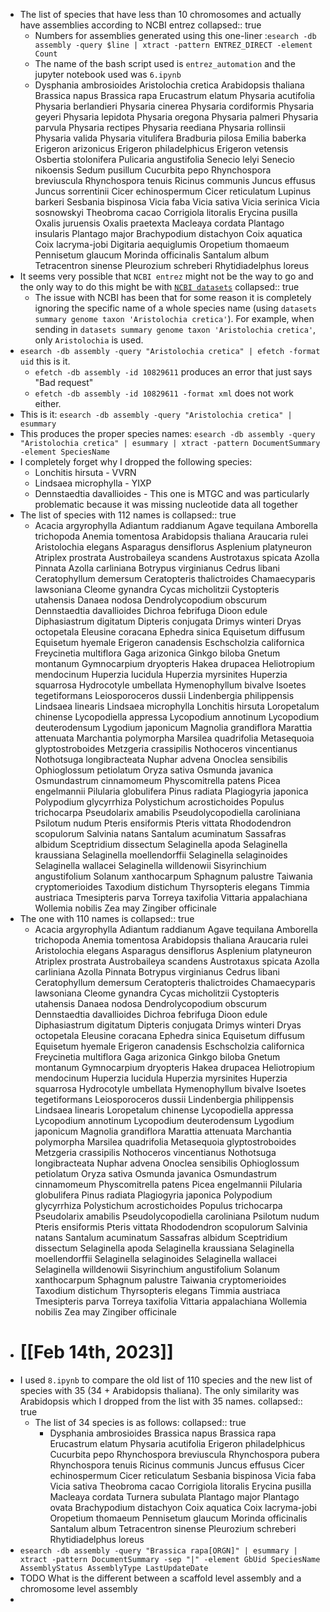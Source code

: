 - The list of species that have less than 10 chromosomes and actually have assemblies according to NCBI entrez
  collapsed:: true
	- Numbers for assemblies generated using this one-liner :`esearch -db assembly -query $line | xtract -pattern ENTREZ_DIRECT -element Count`
	- The name of the bash script used is `entrez_automation` and the jupyter notebook used was `6.ipynb`
	- Dysphania ambrosioides
	  Aristolochia cretica
	  Arabidopsis thaliana
	  Brassica napus
	  Brassica rapa
	  Erucastrum elatum
	  Physaria acutifolia
	  Physaria berlandieri
	  Physaria cinerea
	  Physaria cordiformis
	  Physaria geyeri
	  Physaria lepidota
	  Physaria oregona
	  Physaria palmeri
	  Physaria parvula
	  Physaria rectipes
	  Physaria reediana
	  Physaria rollinsii
	  Physaria valida
	  Physaria vitulifera
	  Bradburia pilosa
	  Emilia baberka
	  Erigeron arizonicus
	  Erigeron philadelphicus
	  Erigeron vetensis
	  Osbertia stolonifera
	  Pulicaria angustifolia
	  Senecio lelyi
	  Senecio nikoensis
	  Sedum pusillum
	  Cucurbita pepo
	  Rhynchospora breviuscula
	  Rhynchospora tenuis
	  Ricinus communis
	  Juncus effusus
	  Juncus sorrentinii
	  Cicer echinospermum
	  Cicer reticulatum
	  Lupinus barkeri
	  Sesbania bispinosa
	  Vicia faba
	  Vicia sativa
	  Vicia serinica
	  Vicia sosnowskyi
	  Theobroma cacao
	  Corrigiola litoralis
	  Erycina pusilla
	  Oxalis juruensis
	  Oxalis praetexta
	  Macleaya cordata
	  Plantago insularis
	  Plantago major
	  Brachypodium distachyon
	  Coix aquatica
	  Coix lacryma-jobi
	  Digitaria aequiglumis
	  Oropetium thomaeum
	  Pennisetum glaucum
	  Morinda officinalis
	  Santalum album
	  Tetracentron sinense
	  Pleurozium schreberi
	  Rhytidiadelphus loreus
- It seems very possible that `NCBI entrez` might not be the way to go and the only way to do this might be with [`NCBI datasets`](https://www.ncbi.nlm.nih.gov/datasets/docs/v2/how-tos/)
  collapsed:: true
	- The issue with NCBI has been that for some reason it is completely ignoring the specific name of a whole species name (using `datasets summary genome taxon 'Aristolochia cretica'`). For example, when sending in `datasets summary genome taxon 'Aristolochia cretica'`, only `Aristolochia` is used.
- `esearch -db assembly -query "Aristolochia cretica" | efetch -format uid` this is it.
	- `efetch -db assembly -id 10829611` produces an error that just says "Bad request"
	- `efetch -db assembly -id 10829611 -format xml` does not work either.
- This is it: `esearch -db assembly -query "Aristolochia cretica" | esummary`
- This produces the proper species names: `esearch -db assembly -query "Aristolochia cretica" | esummary | xtract -pattern DocumentSummary -element SpeciesName`
- I completely forget why I dropped the following species:
	- Lonchitis hirsuta - VVRN
	- Lindsaea microphylla - YIXP
	- Dennstaedtia davallioides - This one is MTGC and was particularly problematic because it was missing nucleotide data all together
- The list of species with 112 names is
  collapsed:: true
	- Acacia argyrophylla
	  Adiantum raddianum
	  Agave tequilana
	  Amborella trichopoda
	  Anemia tomentosa
	  Arabidopsis thaliana
	  Araucaria rulei
	  Aristolochia elegans
	  Asparagus densiflorus
	  Asplenium platyneuron
	  Atriplex prostrata
	  Austrobaileya scandens
	  Austrotaxus spicata
	  Azolla Pinnata
	  Azolla carliniana
	  Botrypus virginianus
	  Cedrus libani
	  Ceratophyllum demersum
	  Ceratopteris thalictroides
	  Chamaecyparis lawsoniana
	  Cleome gynandra
	  Cycas micholitzii
	  Cystopteris utahensis
	  Danaea nodosa
	  Dendrolycopodium obscurum
	  Dennstaedtia davallioides 
	  Dichroa febrifuga
	  Dioon edule
	  Diphasiastrum digitatum
	  Dipteris conjugata
	  Drimys winteri
	  Dryas octopetala
	  Eleusine coracana
	  Ephedra sinica
	  Equisetum diffusum
	  Equisetum hyemale
	  Erigeron canadensis
	  Eschscholzia californica
	  Freycinetia multiflora
	  Gaga arizonica
	  Ginkgo biloba
	  Gnetum montanum
	  Gymnocarpium dryopteris
	  Hakea drupacea
	  Heliotropium mendocinum
	  Huperzia lucidula
	  Huperzia myrsinites
	  Huperzia squarrosa
	  Hydrocotyle umbellata
	  Hymenophyllum bivalve
	  Isoetes tegetiformans
	  Leiosporoceros dussii
	  Lindenbergia philippensis
	  Lindsaea linearis
	  Lindsaea microphylla
	  Lonchitis hirsuta
	  Loropetalum chinense
	  Lycopodiella appressa
	  Lycopodium annotinum
	  Lycopodium deuterodensum
	  Lygodium japonicum
	  Magnolia grandiflora
	  Marattia attenuata
	  Marchantia polymorpha
	  Marsilea quadrifolia
	  Metasequoia glyptostroboides
	  Metzgeria crassipilis
	  Nothoceros vincentianus
	  Nothotsuga longibracteata
	  Nuphar advena
	  Onoclea sensibilis
	  Ophioglossum petiolatum
	  Oryza sativa
	  Osmunda javanica
	  Osmundastrum cinnamomeum
	  Physcomitrella patens
	  Picea engelmannii
	  Pilularia globulifera
	  Pinus radiata
	  Plagiogyria japonica
	  Polypodium glycyrrhiza
	  Polystichum acrostichoides
	  Populus trichocarpa
	  Pseudolarix amabilis
	  Pseudolycopodiella caroliniana
	  Psilotum nudum
	  Pteris ensiformis
	  Pteris vittata
	  Rhododendron scopulorum
	  Salvinia natans
	  Santalum acuminatum
	  Sassafras albidum
	  Sceptridium dissectum
	  Selaginella apoda
	  Selaginella kraussiana
	  Selaginella moellendorffii
	  Selaginella selaginoides
	  Selaginella wallacei
	  Selaginella willdenowii
	  Sisyrinchium angustifolium
	  Solanum xanthocarpum
	  Sphagnum palustre
	  Taiwania cryptomerioides
	  Taxodium distichum
	  Thyrsopteris elegans
	  Timmia austriaca
	  Tmesipteris parva
	  Torreya taxifolia
	  Vittaria appalachiana
	  Wollemia nobilis
	  Zea may
	  Zingiber officinale
- The one with 110 names is
  collapsed:: true
	- Acacia argyrophylla 
	  Adiantum raddianum 
	  Agave tequilana 
	  Amborella trichopoda 
	  Anemia tomentosa 
	  Arabidopsis thaliana 
	  Araucaria rulei 
	  Aristolochia elegans 
	  Asparagus densiflorus 
	  Asplenium platyneuron 
	  Atriplex prostrata 
	  Austrobaileya scandens 
	  Austrotaxus spicata 
	  Azolla carliniana 
	  Azolla Pinnata 
	  Botrypus virginianus 
	  Cedrus libani 
	  Ceratophyllum demersum 
	  Ceratopteris thalictroides 
	  Chamaecyparis lawsoniana 
	  Cleome gynandra 
	  Cycas micholitzii 
	  Cystopteris utahensis 
	  Danaea nodosa 
	  Dendrolycopodium obscurum 
	  Dennstaedtia davallioides 
	  Dichroa febrifuga 
	  Dioon edule 
	  Diphasiastrum digitatum 
	  Dipteris conjugata 
	  Drimys winteri 
	  Dryas octopetala 
	  Eleusine coracana 
	  Ephedra sinica 
	  Equisetum diffusum 
	  Equisetum hyemale 
	  Erigeron canadensis 
	  Eschscholzia californica 
	  Freycinetia multiflora 
	  Gaga arizonica 
	  Ginkgo biloba 
	  Gnetum montanum 
	  Gymnocarpium dryopteris 
	  Hakea drupacea 
	  Heliotropium mendocinum 
	  Huperzia lucidula 
	  Huperzia myrsinites 
	  Huperzia squarrosa 
	  Hydrocotyle umbellata 
	  Hymenophyllum bivalve 
	  Isoetes tegetiformans 
	  Leiosporoceros dussii 
	  Lindenbergia philippensis 
	  Lindsaea linearis 
	  Loropetalum chinense 
	  Lycopodiella appressa 
	  Lycopodium annotinum 
	  Lycopodium deuterodensum 
	  Lygodium japonicum 
	  Magnolia grandiflora 
	  Marattia attenuata 
	  Marchantia polymorpha 
	  Marsilea quadrifolia 
	  Metasequoia glyptostroboides 
	  Metzgeria crassipilis 
	  Nothoceros vincentianus 
	  Nothotsuga longibracteata 
	  Nuphar advena 
	  Onoclea sensibilis 
	  Ophioglossum petiolatum 
	  Oryza sativa 
	  Osmunda javanica 
	  Osmundastrum cinnamomeum 
	  Physcomitrella patens 
	  Picea engelmannii 
	  Pilularia globulifera 
	  Pinus radiata 
	  Plagiogyria japonica 
	  Polypodium glycyrrhiza 
	  Polystichum acrostichoides 
	  Populus trichocarpa 
	  Pseudolarix amabilis 
	  Pseudolycopodiella caroliniana 
	  Psilotum nudum 
	  Pteris ensiformis 
	  Pteris vittata 
	  Rhododendron scopulorum 
	  Salvinia natans 
	  Santalum acuminatum 
	  Sassafras albidum 
	  Sceptridium dissectum 
	  Selaginella apoda 
	  Selaginella kraussiana 
	  Selaginella moellendorffii 
	  Selaginella selaginoides 
	  Selaginella wallacei 
	  Selaginella willdenowii 
	  Sisyrinchium angustifolium 
	  Solanum xanthocarpum 
	  Sphagnum palustre 
	  Taiwania cryptomerioides 
	  Taxodium distichum 
	  Thyrsopteris elegans 
	  Timmia austriaca 
	  Tmesipteris parva 
	  Torreya taxifolia 
	  Vittaria appalachiana 
	  Wollemia nobilis 
	  Zea may 
	  Zingiber officinale
- # [[Feb 14th, 2023]]
- I used `8.ipynb` to compare the old list of 110 species and the new list of species with 35 (34 + Arabidopsis thaliana). The only similarity was Arabidopsis which I dropped from the list with 35 names.
  collapsed:: true
	- The list of 34 species is as follows:
	  collapsed:: true
		- Dysphania ambrosioides
		  Brassica napus
		  Brassica rapa
		  Erucastrum elatum
		  Physaria acutifolia
		  Erigeron philadelphicus
		  Cucurbita pepo
		  Rhynchospora breviuscula
		  Rhynchospora pubera
		  Rhynchospora tenuis
		  Ricinus communis
		  Juncus effusus
		  Cicer echinospermum
		  Cicer reticulatum
		  Sesbania bispinosa
		  Vicia faba
		  Vicia sativa
		  Theobroma cacao
		  Corrigiola litoralis
		  Erycina pusilla
		  Macleaya cordata
		  Turnera subulata
		  Plantago major
		  Plantago ovata
		  Brachypodium distachyon
		  Coix aquatica
		  Coix lacryma-jobi
		  Oropetium thomaeum
		  Pennisetum glaucum
		  Morinda officinalis
		  Santalum album
		  Tetracentron sinense
		  Pleurozium schreberi
		  Rhytidiadelphus loreus
- `esearch -db assembly -query "Brassica rapa[ORGN]" | esummary | xtract -pattern DocumentSummary -sep "|" -element GbUid SpeciesName AssemblyStatus AssemblyType LastUpdateDate`
- TODO What is the different between a scaffold level assembly and a chromosome level assembly
-